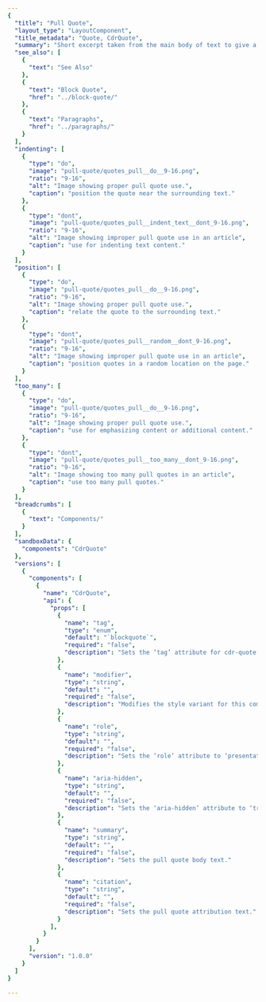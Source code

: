```yaml
---
{
  "title": "Pull Quote",
  "layout_type": "LayoutComponent",
  "title_metadata": "Quote, CdrQuote",
  "summary": "Short excerpt taken from the main body of text to give a dominant position",
  "see_also": [
    {
      "text": "See Also"
    },
    {
      "text": "Block Quote",
      "href": "../block-quote/"
    },
    {
      "text": "Paragraphs",
      "href": "../paragraphs/"
    }
  ],
  "indenting": [
    {
      "type": "do",
      "image": "pull-quote/quotes_pull__do__9-16.png",
      "ratio": "9-16",
      "alt": "Image showing proper pull quote use.",
      "caption": "position the quote near the surrounding text."
    },
    {
      "type": "dont",
      "image": "pull-quote/quotes_pull__indent_text__dont_9-16.png",
      "ratio": "9-16",
      "alt": "Image showing improper pull quote use in an article",
      "caption": "use for indenting text content."
    }
  ],
  "position": [
    {
      "type": "do",
      "image": "pull-quote/quotes_pull__do__9-16.png",
      "ratio": "9-16",
      "alt": "Image showing proper pull quote use.",
      "caption": "relate the quote to the surrounding text."
    },
    {
      "type": "dont",
      "image": "pull-quote/quotes_pull__random__dont_9-16.png",
      "ratio": "9-16",
      "alt": "Image showing improper pull quote use in an article",
      "caption": "position quotes in a random location on the page."
    }
  ],
  "too_many": [
    {
      "type": "do",
      "image": "pull-quote/quotes_pull__do__9-16.png",
      "ratio": "9-16",
      "alt": "Image showing proper pull quote use.",
      "caption": "use for emphasizing content or additional content."
    },
    {
      "type": "dont",
      "image": "pull-quote/quotes_pull__too_many__dont_9-16.png",
      "ratio": "9-16",
      "alt": "Image showing too many pull quotes in an article",
      "caption": "use too many pull quotes."
    }
  ],
  "breadcrumbs": [
    {
      "text": "Components/"
    }
  ],
  "sandboxData": {
    "components": "CdrQuote"
  },
  "versions": [
    {
      "components": [
        {
          "name": "CdrQuote",
          "api": {
            "props": [
              {
                "name": "tag",
                "type": "enum",
                "default": "`blockquote`",
                "required": "false",
                "description": "Sets the ‘tag’ attribute for cdr-quote to define the root HTML element. Possible values: {  ‘blockquote’  |  ‘aside’  |  ‘q’  |  ‘div’  }"
              },
              {
                "name": "modifier",
                "type": "string",
                "default": "",
                "required": "false",
                "description": "Modifies the style variant for this component. Possible values: {  ‘pull’  }"
              },
              {
                "name": "role",
                "type": "string",
                "default": "",
                "required": "false",
                "description": "Sets the ‘role’ attribute to ‘presentation’ when creating a pull quote. Possible values: {  ‘presentation’  }"
              },
              {
                "name": "aria-hidden",
                "type": "string",
                "default": "",
                "required": "false",
                "description": "Sets the ‘aria-hidden’ attribute to ‘true’ when creating a pull quote. Possible values: {  ‘true’  }"
              },
              {
                "name": "summary",
                "type": "string",
                "default": "",
                "required": "false",
                "description": "Sets the pull quote body text."
              },
              {
                "name": "citation",
                "type": "string",
                "default": "",
                "required": "false",
                "description": "Sets the pull quote attribution text."
              }
            ],
          }
        }
      ],
      "version": "1.0.0"
    }
  ]
}

---
```


<cdr-doc-tabs>
<template slot="Overview">
<cdr-doc-table-of-contents-shell tab-name="Overview">

## Default

Default pull quote can be used with the following HTML tags: `<p>`, `<div>`, `<aside>`. For XS breakpoint, a border is below pull quote and font size is smaller.

<cdr-doc-example-code-pair repository-href="/src/components/quote" :sandbox-data="$page.frontmatter.sandboxData">

```html
<div>
  <cdr-quote
        tag="aside"
        modifier="pull"
        summary="Never doubt that a small group of thoughtful, committed citizens can change the world; indeed, it's the only thing that ever has."
      />
</div>
```

</cdr-doc-example-code-pair>

## Accessibility

To ensure that usage of this component complies with accessibility guidelines:

- All recommendations listed for [Paragraphs](../paragraphs/?active-link=accessibility) component apply to this component
- Do not use this component to indent text. Screen readers use the `<blockquote>` element to:
  - Provide semantic understanding of page content by announcing blockquote as quote
  - Define a sectioning root in HTML5, which means that any  `<h1>` - `<h6>`  elements it contains don’t become part of the document’s outline

<br>

This component has compliance with WCAG guidelines by:

- Setting the `aria-hidden="true"` so the pull quote will not be conveyed to a screen reader


</cdr-doc-table-of-contents-shell>
</template>

<template slot="Guidelines">
  <cdr-doc-table-of-contents-shell tab-name="Guidelines">

## Use When

- Attracting the user’s attention to article text
- Breaking up a large body of text
- Providing the reader with visual markers
- Maintaining a sense of sequence and place

## Don't Use When

- Displaying a citation reference. Instead, use [Block Quote](../block-quote/)
- Displaying for a decorative treatment only

## The Basics

Use a pull quote for emphasizing content that has a close and significant relationship with the surrounding text and will help users to visually scan the page

<br/>

<do-dont :examples="$page.frontmatter.indenting" />

<do-dont :examples="$page.frontmatter.too_many" />

<do-dont :examples="$page.frontmatter.position" />

## Responsiveness

When a pull quote is displayed in at XS breakpoints, the left border will appear below the pull quote and will use a smaller font size.

  </cdr-doc-table-of-contents-shell>
</template>

<template slot="API">
<cdr-doc-table-of-contents-shell>

## Props

<cdr-doc-api type="prop" :api-data="$page.frontmatter.versions[0].components[0].api.props" />

</cdr-doc-table-of-contents-shell>
</template>

</cdr-doc-tabs>
